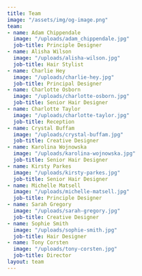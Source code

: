 ```yaml
---
title: Team
image: "/assets/img/og-image.png"
team:
- name: Adam Chippendale
  image: "/uploads/adam_chippendale.jpg"
  job-title: Principle Designer
- name: Alisha Wilson
  image: "/uploads/alisha-wilson.jpg"
  job-title: Hair Stylist
- name: Charlie Hey
  image: "/uploads/charlie-hey.jpg"
  job-title: Principal Designer
- name: Charlotte Osborn
  image: "/uploads/charlotte-osborn.jpg"
  job-title: Senior Hair Designer
- name: Charlotte Taylor
  image: "/uploads/charlotte-taylor.jpg"
  job-title: Reception
- name: Crystal Buffam
  image: "/uploads/crystal-buffam.jpg"
  job-title: Creative Designer
- name: Karolina Wojnowska
  image: "/uploads/karolina-wojnowska.jpg"
  job-title: Senior Hair Designer
- name: Kirsty Parkes
  image: "/uploads/kirsty-parkes.jpg"
  job-title: Senior Hair Designer
- name: Michelle Matsell
  image: "/uploads/michelle-matsell.jpg"
  job-title: Principle Designer
- name: Sarah Gregory
  image: "/uploads/sarah-gregory.jpg"
  job-title: Creative Designer
- name: Sophie Smith
  image: "/uploads/sophie-smith.jpg"
  job-title: Hair Designer
- name: Tony Corsten
  image: "/uploads/tony-corsten.jpg"
  job-title: Director
layout: team
---
```


